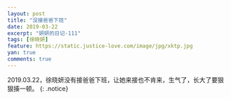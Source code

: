 ```yaml
---
layout: post
title: "没接爸爸下班"
date: 2019-03-22
excerpt: "妍妍的日记-111"
tags: [徐晓妍]
feature: https://static.justice-love.com/image/jpg/xktp.jpg
yan: true
comments: true
---
```

2019.03.22，徐晓妍没有接爸爸下班，让她来接也不肯来，生气了，长大了要狠狠揍一顿。
{: .notice}
